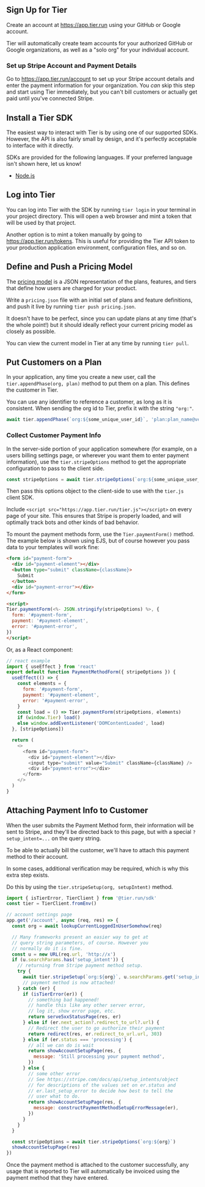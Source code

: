 
## Sign Up for Tier

Create an account at <https://app.tier.run> using your GitHub or
Google account.

Tier will automatically create team accounts for your authorized
GitHub or Google organizations, as well as a "solo org" for your
individual account.

### Set up Stripe Account and Payment Details

Go to <https://app.tier.run/account> to set up your Stripe
account details and enter the payment information for your
organization.  You _can_ skip this step and start using Tier
immediately, but you can't bill customers or actually get paid
until you've connected Stripe.

## Install a Tier SDK

The easiest way to interact with Tier is by using one of our
supported SDKs.  However, the API is also fairly small
by design, and it's perfectly acceptable to interface with it
directly.

SDKs are provided for the following languages.  If your
preferred language isn't shown here, let us know!

* [Node.js](./node-sdk.md)
<!-- TKTK * [Go](https://github.com/tierdev/go-sdk) -->

## Log into Tier

You can log into Tier with the SDK by running `tier login` in
your terminal in your project directory.  This will open a web
browser and mint a token that will be used by that project.

Another option is to mint a token manually by going to
<https://app.tier.run/tokens>.  This is useful for providing the
Tier API token to your production application environment,
configuration files, and so on.

## Define and Push a Pricing Model

The [pricing model](basics#model) is a JSON representation of
the plans, features, and tiers that define how users are charged
for your product.

Write a `pricing.json` file with an initial set of plans and
feature definitions, and push it live by running `tier push
pricing.json`.

It doesn't have to be perfect, since you can update plans at any
time (that's the whole point!) but it should ideally reflect your
current pricing model as closely as possible.

You can view the current model in Tier at any time by running
`tier pull`.

## Put Customers on a Plan

In your application, any time you create a new user, call the
`tier.appendPhase(org, plan)` method to put them on a plan.  This
defines the customer in Tier.

You can use any identifier to reference a customer, as long as it
is consistent.  When sending the org id to Tier, prefix it with
the string `"org:"`.

```js
await tier.appendPhase(`org:${some_unique_user_id}`, 'plan:plan_name@version')
```

### Collect Customer Payment Info

In the server-side portion of your application somewhere (for
example, on a users billing settings page, or wherever you want
them to enter payment information), use the `tier.stripeOptions`
method to get the appropriate configuration to pass to the client
side.

```js
const stripeOptions = await tier.stripeOptions(`org:${some_unique_user_id}`)
```

Then pass this options object to the client-side to use with the
`tier.js` client SDK.

Include `<script src="https://app.tier.run/tier.js"></script>` on
every page of your site.  This ensures that Stripe is properly
loaded, and will optimally track bots and other kinds of bad
behavior.

To mount the payment methods form, use the `Tier.paymentForm()`
method.  The example below is shown using EJS, but of course
however you pass data to your templates will work fine:

```html
<form id="payment-form">
  <div id="payment-element"></div>
  <button type="submit" className={className}>
    Submit
  </button>
  <div id="payment-error"></div>
</form>

<script>
Tier.paymentForm(<%- JSON.stringify(stripeOptions) %>, {
  form: '#payment-form',
  payment: '#payment-element',
  error: '#payment-error',
})
</script>
```

Or, as a React component:

```js
// react example
import { useEffect } from 'react'
export default function PaymentMethodForm({ stripeOptions }) {
  useEffect(() => {
    const elements = {
      form: '#payment-form',
      payment: '#payment-element',
      error: '#payment-error',
    }
    const load = () => Tier.paymentForm(stripeOptions, elements)
    if (window.Tier) load()
    else window.addEventListener('DOMContentLoaded', load)
  }, [stripeOptions])

  return (
    <>
      <form id="payment-form">
        <div id="payment-element"></div>
        <input type="submit" value="Submit" className={className} />
        <div id="payment-error"></div>
      </form>
    </>
  )
}
```

## Attaching Payment Info to Customer

When the user submits the Payment Method form, their information
will be sent to Stripe, and they'll be directed back to this
page, but with a special `?setup_intent=...` on the query string.

To be able to actually bill the customer, we'll have to attach
this payment method to their account.

In some cases, additional verification may be required, which is
why this extra step exists.

Do this by using the `tier.stripeSetup(org, setupIntent)` method.

```js
import { isTierError, TierClient } from '@tier.run/sdk'
const tier = TierClient.fromEnv()

// account settings page
app.get('/account', async (req, res) => {
  const org = await lookupCurrentLoggedInUserSomehow(req)

  // Many frameworks present an easier way to get at
  // query string parameters, of course. However you
  // normally do it is fine.
  const u = new URL(req.url, 'http://x')
  if (u.searchParams.has('setup_intent')) {
    // returning from Stripe payment method setup.
    try {
      await tier.stripeSetup(`org:${org}`, u.searchParams.get('setup_intent'))
      // payment method is now attached!
    } catch (er) {
      if (isTierError(er)) {
        // something bad happened!
        // handle this like any other server error,
        // log it, show error page, etc.
        return serve5xxStatusPage(res, er)
      } else if (er.next_action?.redirect_to_url?.url) {
        // Redirect the user to go authorize their payment
        return redirect(res, er.redirect_to_url.url, 303)
      } else if (er.status === 'processing') {
        // all we can do is wait
        return showAccountSetupPage(res, {
          message: 'Still processing your payment method',
        })
      } else {
        // some other error
        // See https://stripe.com/docs/api/setup_intents/object
        // for descriptions of the values set on er.status and
        // er.last_setup_error to decide how best to tell the
        // user what to do.
        return showAccountSetupPage(res, {
          message: constructPaymentMethodSetupErrorMessage(er),
        })
      }
    }
  }

  const stripeOptions = await tier.stripeOptions(`org:${org}`)
  showAccountSetupPage(res)
})
```

Once the payment method is attached to the customer successfully,
any usage that is reported to Tier will automatically be invoiced
using the payment method that they have entered.
